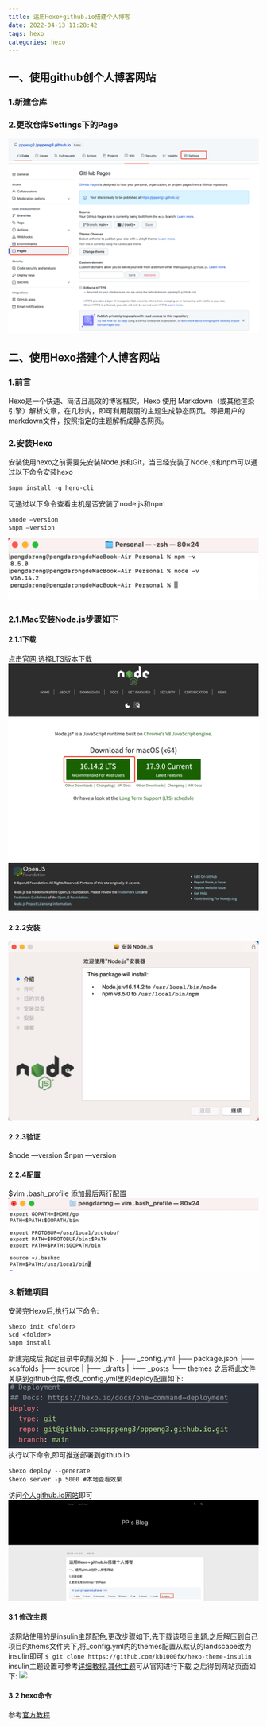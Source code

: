 ```yaml
---
title: 运用Hexo+github.io搭建个人博客
date: 2022-04-13 11:28:42
tags: hexo
categories: hexo
---
```


## **一、使用github创个人博客网站**
### 1.新建仓库
### 2.更改仓库Settings下的Page
![](../image/hexo_github/0.png "")
![](../image/hexo_github/1.png "")
## **二、使用Hexo搭建个人博客网站**
### 1.前言
Hexo是一个快速、简洁且高效的博客框架。Hexo 使用 Markdown（或其他渲染引擎）解析文章，在几秒内，即可利用靓丽的主题生成静态网页。即把用户的markdown文件，按照指定的主题解析成静态网页。
### 2.安装Hexo
安装使用hexo之前需要先安装Node.js和Git，当已经安装了Node.js和npm可以通过以下命令安装hexo
```
$npm install -g hero-cli
```

可通过以下命令查看主机是否安装了node.js和npm
```
$node —version
$npm —version
```
![](../image/hexo_github/3.png "")

### 2.1.Mac安装Node.js步骤如下
#### 2.1.1下载
点击[官网](https://nodejs.org/en/),选择LTS版本下载
![](../image/hexo_github/2.png "")

#### 2.2.2安装
![](../image/hexo_github/4.png "")

#### 2.2.3验证
$node —version
$npm —version

#### 2.2.4配置
$vim .bash_profile
添加最后两行配置
![](../image/hexo_github/5.png "")

### 3.新建项目
安装完Hexo后,执行以下命令:
```
$hexo init <folder>
$cd <folder>
$npm install
```
新建完成后,指定目录中的情况如下
.
├── _config.yml
├── package.json
├── scaffolds
├── source
|   ├── _drafts
|   └── _posts
└── themes
之后将此文件关联到github仓库,修改_config.yml里的deploy配置如下:
![](../image/hexo_github/6.png "")
执行以下命令,即可推送部署到github.io
```
$hexo deploy --generate
$hexo server -p 5000 #本地查看效果
```
访问[个人github.io网站](https://pppeng3.github.io/)即可
![](../image/hexo_github/7.png "")

#### 3.1 修改主题
该网站使用的是insulin主题配色,更改步骤如下,先下载该项目主题,之后解压到自己项目的thems文件夹下,将_config.yml内的themes配置从默认的landscape改为insulin即可
```$ git clone https://github.com/kb1000fx/hexo-theme-insulin```
insulin主题设置可参考[详细教程](https://garybear.cn/hexo-theme-insulin/#/),[其他主题](https://hexo.io/themes/)可从官网进行下载
之后得到网站页面如下:
![](../image/hexo_github/8.png "")

#### 3.2 hexo命令
参考[官方教程](https://hexo.io/zh-cn/docs/commands)